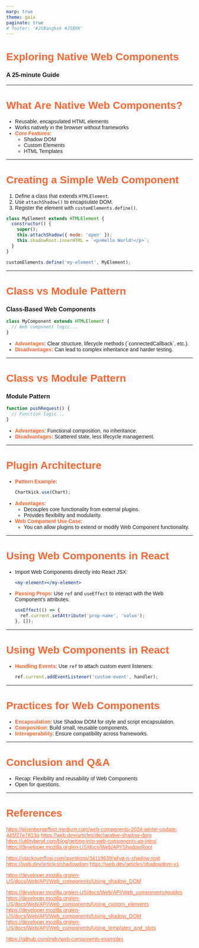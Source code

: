 ```yaml
---
marp: true
theme: gaia
paginate: true
# footer: '#JSBangkok #JSBKK'
---
```


<style>
  @import url('https://fonts.googleapis.com/css2?family=K2D:ital,wght@0,100;0,200;0,300;0,400;0,500;0,600;0,700;0,800;1,100;1,200;1,300;1,400;1,500;1,600;1,700;1,800&display=swap');

  h1, b, strong,
  h2, h3, h4,
  a, li,
  p {
    font-family: "K2D", sans-serif;
  }

  h1, a, b, strong {
    color: rgb(255 102 51) !important;
  }

  section {
    background: white;
  }

  footer {
    font-size: 20px;
    text-align: left;
  }
</style>

# Exploring Native Web Components

### A 25-minute Guide

---

# What Are Native Web Components?

- Reusable, encapsulated HTML elements
- Works natively in the browser without frameworks
- **Core Features**:
  - Shadow DOM
  - Custom Elements
  - HTML Templates

<!--
Speaker Notes:
- Native Web Components allow developers to create custom HTML tags.
- They are framework-agnostic and work in any browser that supports them.
- Shadow DOM provides encapsulation for style and structure, while Custom Elements enable defining custom HTML tags.
-->

---

# Creating a Simple Web Component

<!-- ### Steps: -->
1. Define a class that extends `HTMLElement`.
2. Use `attachShadow()` to encapsulate DOM.
3. Register the element with `customElements.define()`.

```javascript
class MyElement extends HTMLElement {
  constructor() {
    super();
    this.attachShadow({ mode: 'open' });
    this.shadowRoot.innerHTML = `<p>Hello World!</p>`;
  }
}

customElements.define('my-element', MyElement);
```

<!--
Speaker Notes:
- This is a basic Web Component implementation.
- Shadow DOM encapsulates the component's DOM and CSS, ensuring it doesn’t affect the rest of the page.
- \`customElements.define\` is how the browser recognizes your new HTML element.
-->

---

# Class vs Module Pattern

### Class-Based Web Components

```js
class MyComponent extends HTMLElement {
  // Web component logic...
}
```

- **Advantages**: Clear structure, lifecycle methods (\`connectedCallback\`, etc.).
- **Disadvantages**: Can lead to complex inheritance and harder testing.

---

# Class vs Module Pattern

### Module Pattern

```js
function pushRequest() {
  // Function logic...
}
```

- **Advantages**: Functional composition, no inheritance.
- **Disadvantages**: Scattered state, less lifecycle management.

<!--
Speaker Notes:
- Class-based Web Components are the standard as they offer lifecycle methods like \`connectedCallback\`.
- Modules allow for a more functional approach, but state management becomes more difficult, especially without clear lifecycle callbacks.
-->

---

# Plugin Architecture

- **Pattern Example**:
  ```js
  Chartkick.use(Chart);
  ```
- **Advantages**:
  - Decouples core functionality from external plugins.
  - Provides flexibility and modularity.
- **Web Component Use Case**:
  - You can allow plugins to extend or modify Web Component functionality.

<!--
Speaker Notes:
- Plugins allow developers to inject or extend functionality in a Web Component.
- This keeps the core small and extensible.
-->

---

# Using Web Components in React

- Import Web Components directly into React JSX:
  ```jsx
  <my-element></my-element>
  ```
- **Passing Props**: Use `ref` and `useEffect` to interact with the Web Component’s attributes.
  ```jsx
  useEffect(() => {
    ref.current.setAttribute('prop-name', 'value');
  }, []);
  ```
<!--
Speaker Notes:
- Web Components can easily integrate with React by treating them like any other HTML element.
- You’ll need to use \`ref\`s in React to pass data or listen for events.
-->

---

# Using Web Components in React

- **Handling Events**: Use `ref` to attach custom event listeners:
  ```jsx
  ref.current.addEventListener('custom-event', handler);
  ```
---

# Practices for Web Components

- **Encapsulation**: Use Shadow DOM for style and script encapsulation.
- **Composition**: Build small, reusable components.
- **Interoperability**: Ensure compatibility across frameworks.

<!--
Speaker Notes:
- Encapsulation helps avoid style bleeding into or out of components.
- Compose small components rather than building large, complex ones.
- Always keep interoperability in mind so the components are reusable in different frameworks.
-->

---

# Conclusion and Q&A

- Recap: Flexibility and reusability of Web Components
- Open for questions.

<!--
Speaker Notes:
- Summarize key takeaways from the talk.
- Encourage questions on implementation, architecture, and potential use cases.
-->

---

# References

https://eisenbergeffect.medium.com/web-components-2024-winter-update-445f27e7613a
https://web.dev/articles/declarative-shadow-dom
https://utilitybend.com/blog/getting-into-web-components-an-intro/
https://developer.mozilla.org/en-US/docs/Web/API/ShadowRoot

https://stackoverflow.com/questions/34119639/what-is-shadow-root
https://web.dev/articles/shadowdom
https://web.dev/articles/shadowdom-v1

https://developer.mozilla.org/en-US/docs/Web/API/Web_components/Using_shadow_DOM

https://developer.mozilla.org/en-US/docs/Web/API/Web_components#guides
https://developer.mozilla.org/en-US/docs/Web/API/Web_components/Using_custom_elements
https://developer.mozilla.org/en-US/docs/Web/API/Web_components/Using_shadow_DOM
https://developer.mozilla.org/en-US/docs/Web/API/Web_components/Using_templates_and_slots

https://github.com/mdn/web-components-examples
